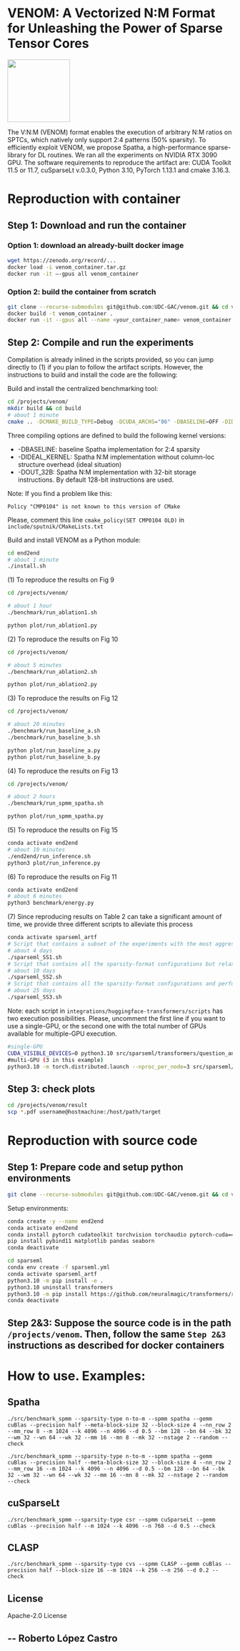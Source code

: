 <!--[![DOI]()]()-->

# VENOM: A Vectorized N:M Format for Unleashing the Power of Sparse Tensor Cores

<p align="left"><img align="center" width="140" src="venom.png"/></p>

The V:N:M (VENOM) format enables the execution of arbitrary N:M ratios on SPTCs, which natively only support 2:4 patterns (50% sparsity). To efficiently exploit VENOM, we propose Spatha, a high-performance sparse-library for DL routines. We ran all the experiments on NVIDIA RTX 3090 GPU. The software requirements to reproduce the artifact are: CUDA Toolkit 11.5 or 11.7, cuSparseLt v.0.3.0, Python 3.10, PyTorch 1.13.1 and cmake 3.16.3.
# Reproduction with container
## Step 1: Download and run the container
### Option 1: download an already-built docker image
```bash
wget https://zenodo.org/record/...
docker load -i venom_container.tar.gz
docker run -it –-gpus all venom_container
```

### Option 2: build the container from scratch
```bash
git clone --recurse-submodules git@github.com:UDC-GAC/venom.git && cd venom
docker build -t venom_container .
docker run -it --gpus all --name <your_container_name> venom_container
```

## Step 2: Compile and run the experiments

Compilation is already inlined in the scripts provided, so you can jump directly to (1) if you plan to follow the artifact scripts. However, the instructions to build and install the code are the following:

Build and install the centralized benchmarking tool:
```bash
cd /projects/venom/
mkdir build && cd build
# about 1 minute
cmake .. -DCMAKE_BUILD_TYPE=Debug -DCUDA_ARCHS="86" -DBASELINE=OFF -DIDEAL_KERNEL=OFF -DOUT_32B=OFF && make -j 16
```

Three compiling options are defined to build the following kernel versions:
- -DBASELINE: baseline Spatha implementation for 2:4 sparsity
- -DIDEAL_KERNEL: Spatha N:M implementation without column-loc structure overhead (ideal situation)
- -DOUT_32B: Spatha N:M implementation with 32-bit storage instructions. By default 128-bit instructions are used.

Note: If you find a problem like this:
```
Policy "CMP0104" is not known to this version of CMake
```
Please, comment this line ```cmake_policy(SET CMP0104 OLD)``` in ```include/sputnik/CMakeLists.txt```

Build and install VENOM as a Python module:
```bash
cd end2end
# about 1 minute
./install.sh
```

(1) To reproduce the results on Fig 9
```bash
cd /projects/venom/

# about 1 hour
./benchmark/run_ablation1.sh

python plot/run_ablation1.py
```

(2) To reproduce the results on Fig 10

```bash
cd /projects/venom/

# about 5 minutes
./benchmark/run_ablation2.sh

python plot/run_ablation2.py
```

(3) To reproduce the results on Fig 12

```bash
cd /projects/venom/

# about 20 minutes
./benchmark/run_baseline_a.sh
./benchmark/run_baseline_b.sh

python plot/run_baseline_a.py
python plot/run_baseline_b.py
```

(4) To reproduce the results on Fig 13

```bash
cd /projects/venom/

# about 2 hours
./benchmark/run_spmm_spatha.sh

python plot/run_spmm_spatha.py
```

(5) To reproduce the results on Fig 15

```bash
conda activate end2end
# about 10 minutes
./end2end/run_inference.sh
python3 plot/run_inference.py
```

(6) To reproduce the results on Fig 11
```bash
conda activate end2end
# about 6 minutes
python3 benchmark/energy.py
```

(7) Since reproducing results on Table 2 can take a significant amount of time, we provide three different scripts to alleviate this process
```bash
conda activate sparseml_artf
# Script that contains a subset of the experiments with the most aggressive configurations using the pair-wise version of the sparsifier
# about 4 days
./sparseml_SS1.sh
# Script that contains all the sparsity-format configurations but relaxed with pair-wise version of the sparsifier
# about 10 days
./sparseml_SS2.sh
# Script that contains all the sparsity-format configurations and performs the exhaustive search process
# about 25 days
./sparseml_SS3.sh
```
Note: each script in ```integrations/huggingface-transformers/scripts``` has two execution possibilities. Please, uncomment the first line if you want to use a single-GPU, or the second one with the total number of GPUs available for multiple-GPU execution.
```bash
#single-GPU
CUDA_VISIBLE_DEVICES=0 python3.10 src/sparseml/transformers/question_answering.py \
#multi-GPU (3 in this example)
python3.10 -m torch.distributed.launch --nproc_per_node=3 src/sparseml/transformers/question_answering.py \
````

## Step 3: check plots
```bash
cd /projects/venom/result
scp *.pdf username@hostmachine:/host/path/target
```

# Reproduction with source code
## Step 1: Prepare code and setup python environments
```bash
git clone --recurse-submodules git@github.com:UDC-GAC/venom.git && cd venom
```

Setup environments:
```bash
conda create -y --name end2end
conda activate end2end
conda install pytorch cudatoolkit torchvision torchaudio pytorch-cuda==11.7 -c pytorch -c nvidia
pip install pybind11 matplotlib pandas seaborn
conda deactivate
```
```bash
cd sparseml
conda env create -f sparseml.yml
conda activate sparseml_artf
python3.10 -m pip install -e .
python3.10 uninstall transformers
python3.10 -m pip install https://github.com/neuralmagic/transformers/releases/download/v1.5/transformers-4.23.1-py3-none-any.whl datasets scikit-learn seqeval pulp
conda deactivate
```

## Step 2&3: Suppose the source code is in the path ```/projects/venom```. Then, follow the same ```Step 2&3``` instructions as described for docker containers

# How to use. Examples:

## Spatha
```
./src/benchmark_spmm --sparsity-type n-to-m --spmm spatha --gemm cuBlas --precision half --meta-block-size 32 --block-size 4 --nn_row 2 --mm_row 8 --m 1024 --k 4096 --n 4096 --d 0.5 --bm 128 --bn 64 --bk 32 --wm 32 --wn 64 --wk 32 --mm 16 --mn 8 --mk 32 --nstage 2 --random --check
```

```
./src/benchmark_spmm --sparsity-type n-to-m --spmm spatha --gemm cuBlas --precision half --meta-block-size 32 --block-size 4 --nn_row 2 --mm_row 16 --m 1024 --k 4096 --n 4096 --d 0.5 --bm 128 --bn 64 --bk 32 --wm 32 --wn 64 --wk 32 --mm 16 --mn 8 --mk 32 --nstage 2 --random --check
```
## cuSparseLt
```
./src/benchmark_spmm --sparsity-type csr --spmm cuSparseLt --gemm cuBlas --precision half --m 1024 --k 4096 --n 768 --d 0.5 --check
```
## CLASP
```
./src/benchmark_spmm --sparsity-type cvs --spmm CLASP --gemm cuBlas --precision half --block-size 16 --m 1024 --k 256 --n 256 --d 0.2 --check
```
## License
Apache-2.0 License

-- Roberto López Castro
--
